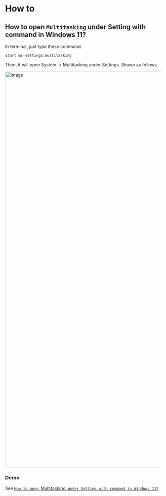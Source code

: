 # How to
## How to open `Multitasking` under Setting with command in Windows 11?
In terminal, just type these command.

```
start ms-settings:multitasking
```

Then, it will open System -> Multitasking under Settings. Shown as follows.

<img width="1279" alt="image" src="https://github.com/user-attachments/assets/080726ed-1cf2-49ac-b60c-bd1e93e93f14" />

### Demo
See [`How to open `Multitasking` under Setting with command in Windows 11?`](https://youtu.be/Z7kaZgiNFNM)
